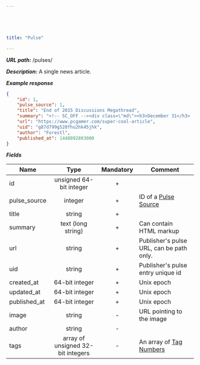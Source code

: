 ```yaml
---





title: "Pulse"

---
```


***URL path:*** /pulses/

***Description:*** A single news article.

***Example response***

```json
{
    "id": 1,
    "pulse_source": 1,
    "title": "End of 2015 Discussions Megathread",
    "summary": "<!-- SC_OFF --><div class=\"md\"><h3>December 31</h3> ...",
    "url": "https://www.pcgamer.com/super-cool-article",
    "uid": "g87d799g520fhu2hk45jhk",
    "author": "Forestl",
    "published_at": 1448892803000
}
```

***Fields***

| Name         | Type                    | Mandatory | Comment |
| ------------ |:-----------------------:|:---------:| ------- |
| id           | unsigned 64-bit integer |     +     ||
| pulse_source | integer              |     +     | ID of a [Pulse Source](../../endpoints/pulse-source) |
| title        | string                  |     +     ||
| summary      | text (long string)      |     +     | Can contain HTML markup |
| url          | string                  |     +     | Publisher's pulse URL, can be path only. |
| uid          | string                  |     +     | Publisher's pulse entry unique id |
| created_at   | 64-bit integer                    |     +     | Unix epoch |
| updated_at   | 64-bit integer                    |     +     | Unix epoch |
| published_at | 64-bit integer          |     +     | Unix epoch |
| image        | string                  |     -     | URL pointing to the image |
| author       | string                  |     -     ||
| tags         | array of unsigned 32-bit integers |     -     | An array of [Tag Numbers](../../references/tag-numbers)  |
